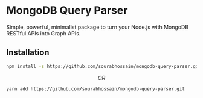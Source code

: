 # MongoDB Query Parser
Simple, powerful, minimalist package to turn your Node.js with MongoDB RESTful APIs into Graph APIs.

## Installation

```bash
npm install -s https://github.com/sourabhossain/mongodb-query-parser.git
```

$$
OR
$$

```bash
yarn add https://github.com/sourabhossain/mongodb-query-parser.git
```
